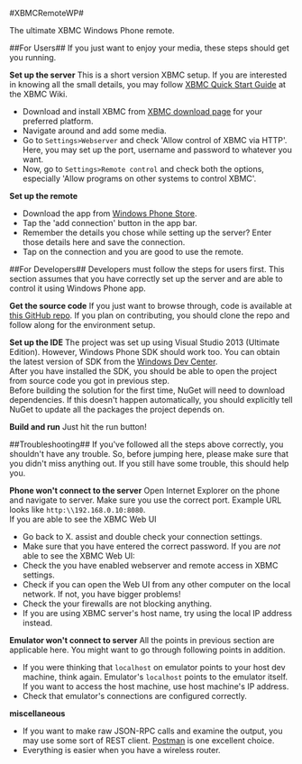 #XBMCRemoteWP#

The ultimate XBMC Windows Phone remote.

##For Users##
If you just want to enjoy your media, these steps should get you running.

**Set up the server**
This is a short version XBMC setup. If you are interested in knowing all the small details, you may follow [XBMC Quick Start Guide](http://wiki.xbmc.org/?title=XBMC_Quick_Start_Guide) at the XBMC Wiki.
* Download and install XBMC from [XBMC download page](http://xbmc.org/download/) for your preferred platform.
* Navigate around and add some media.
* Go to `Settings>Webserver` and check 'Allow control of XBMC via HTTP'. Here, you may set up the port, username and password to whatever you want.
* Now, go to `Settings>Remote control` and check both the options, especially 'Allow programs on other systems to control XBMC'.

**Set up the remote**
* Download the app from [Windows Phone Store](http://www.windowsphone.com/s?appid=3897b459-b11b-41eb-9cea-dd9e53c55b78).
* Tap the 'add connection' button in the app bar.
* Remember the details you chose while setting up the server? Enter those details here and save the connection.
* Tap on the connection and you are good to use the remote.

##For Developers##
Developers must follow the steps for users first. This section assumes that you have correctly set up the server and are able to control it using Windows Phone app.

**Get the source code**
If you just want to browse through, code is available at [this GitHub repo](https://github.com/akshay2000/XBMCRemoteWP). If you plan on contributing, you should clone the repo and follow along for the environment setup.

**Set up the IDE**
The project was set up using Visual Studio 2013 (Ultimate Edition). However, Windows Phone SDK should work too. You can obtain the latest version of SDK from the [Windows Dev Center](http://dev.windows.com/en-us/develop/download-phone-sdk).  
After you have installed the SDK, you should be able to open the project from source code you got in previous step.  
Before building the solution for the first time, NuGet will need to download dependencies. If this doesn't happen automatically, you should explicitly tell NuGet to update all the packages the project depends on.

**Build and run**
Just hit the run button!

##Troubleshooting##
If you've followed all the steps above correctly, you shouldn't have any trouble. So, before jumping here, please make sure that you didn't miss anything out. If you still have some trouble, this should help you.

**Phone won't connect to the server**
Open Internet Explorer on the phone and navigate to server. Make sure you use the correct port. Example URL looks like `http:\\192.168.0.10:8080`.  
If you are able to see the XBMC Web UI
* Go back to X. assist and double check your connection settings.
* Make sure that you have entered the correct password.
If you are _not_ able to see the XBMC Web UI:
* Check the you have enabled webserver and remote access in XBMC settings.
* Check if you can open the Web UI from any other computer on the local network. If not, you have bigger problems!
* Check the your firewalls are not blocking anything.
* If you are using XBMC server's host name, try using the local IP address instead.

**Emulator won't connect to server**
All the points in previous section are applicable here. You might want to go through following points in addition.
* If you were thinking that `localhost` on emulator points to your host dev machine, think again. Emulator's `localhost` points to the emulator itself. If you want to access the host machine, use host machine's IP address.
* Check that emulator's connections are configured correctly.

**miscellaneous**
* If you want to make raw JSON-RPC calls and examine the output, you may use some sort of REST client. [Postman](http://www.getpostman.com/) is one excellent choice.
* Everything is easier when you have a wireless router.
